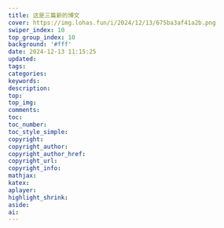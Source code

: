 ```yaml
---
title: 这是三篇新的博文
cover: https://img.lohas.fun/i/2024/12/13/675ba3af41a2b.png
swiper_index: 10
top_group_index: 10
background: '#fff'
date: 2024-12-13 11:15:25
updated:
tags:
categories:
keywords:
description:
top:
top_img:
comments:
toc:
toc_number:
toc_style_simple:
copyright:
copyright_author:
copyright_author_href:
copyright_url:
copyright_info:
mathjax:
katex:
aplayer:
highlight_shrink:
aside:
ai:
---
```

